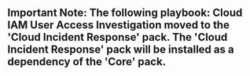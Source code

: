 ## **Important Note**: The following playbook: **Cloud IAM User Access Investigation** moved to the 'Cloud Incident Response' pack. The 'Cloud Incident Response' pack will be installed as a dependency of the 'Core' pack.
